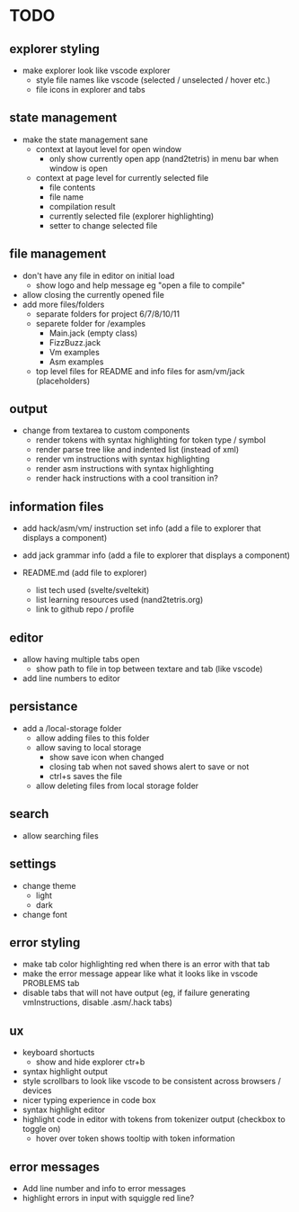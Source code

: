 # TODO

## explorer styling

- make explorer look like vscode explorer
  - style file names like vscode (selected / unselected / hover etc.)
  - file icons in explorer and tabs

## state management

- make the state management sane
  - context at layout level for open window
    - only show currently open app (nand2tetris) in menu bar when window is open
  - context at page level for currently selected file
    - file contents
    - file name
    - compilation result
    - currently selected file (explorer highlighting)
    - setter to change selected file

## file management

- don't have any file in editor on initial load
  - show logo and help message eg "open a file to compile"
- allow closing the currently opened file
- add more files/folders
  - separate folders for project 6/7/8/10/11
  - separete folder for /examples
    - Main.jack (empty class)
    - FizzBuzz.jack
    - Vm examples
    - Asm examples
  - top level files for README and info files for asm/vm/jack (placeholders)

## output

- change from textarea to custom components
  - render tokens with syntax highlighting for token type / symbol
  - render parse tree like and indented list (instead of xml)
  - render vm instructions with syntax highlighting
  - render asm instructions with syntax highlighting
  - render hack instructions with a cool transition in?

## information files

- add hack/asm/vm/ instruction set info (add a file to explorer that displays a component)
- add jack grammar info (add a file to explorer that displays a component)
- README.md (add file to explorer)

  - list tech used (svelte/sveltekit)
  - list learning resources used (nand2tetris.org)
  - link to github repo / profile

## editor

- allow having multiple tabs open
  - show path to file in top between textare and tab (like vscode)
- add line numbers to editor

## persistance

- add a /local-storage folder
  - allow adding files to this folder
  - allow saving to local storage
    - show save icon when changed
    - closing tab when not saved shows alert to save or not
    - ctrl+s saves the file
  - allow deleting files from local storage folder

## search

- allow searching files

## settings

- change theme
  - light
  - dark
- change font

## error styling

- make tab color highlighting red when there is an error with that tab
- make the error message appear like what it looks like in vscode PROBLEMS tab
- disable tabs that will not have output (eg, if failure generating vmInstructions, disable .asm/.hack tabs)

## ux

- keyboard shortucts
  - show and hide explorer ctr+b
- syntax highlight output
- style scrollbars to look like vscode to be consistent across browsers / devices
- nicer typing experience in code box
- syntax highlight editor
- highlight code in editor with tokens from tokenizer output (checkbox to toggle on)
  - hover over token shows tooltip with token information

## error messages

- Add line number and info to error messages
- highlight errors in input with squiggle red line?

